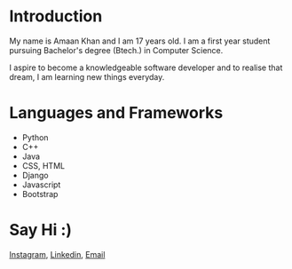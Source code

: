 # **Introduction**
My name is Amaan Khan and I am 17 years old. I am a first year student pursuing Bachelor's degree (Btech.) in Computer Science.

I aspire to become a knowledgeable software developer and to realise that dream, I am learning new things everyday.  
 
# **Languages and Frameworks**
* Python
* C++
* Java
* CSS, HTML
* Django
* Javascript
* Bootstrap

<!-- # **Time Spent**
![Alt text](https://wakatime.com/share/@05f4922c-906c-451e-a060-b9bf588a931e/17518507-9e50-43a6-a6ef-ea1bdab79354.svg) -->

# **Say Hi :)**
<a href="https://www.instagram.com/not_not_amaan/" target="_blank">Instagram</a>,
<a href="https://www.linkedin.com/in/amaan-khan-16a9a71b9/" target="_blank">Linkedin</a>,
[Email](mailto:khanamaan827@gmail.com)




<!--
**amaan211/amaan211** is a ✨ _special_ ✨ repository because its `README.md` (this file) appears on your GitHub profile.

Here are some ideas to get you started:

- 🔭 I’m currently working on ...
- 🌱 I’m currently learning ...
- 👯 I’m looking to collaborate on ...
- 🤔 I’m looking for help with ...
- 💬 Ask me about ...
- 📫 How to reach me: ...
- 😄 Pronouns: ...
- ⚡ Fun fact: ...
-->
